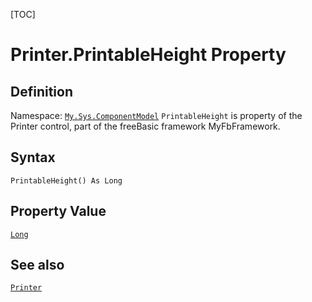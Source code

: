 [TOC]
# Printer.PrintableHeight Property

## Definition
Namespace: [`My.Sys.ComponentModel`](My.Sys.ComponentModel.md)
`PrintableHeight` is property of the Printer control, part of the freeBasic framework MyFbFramework.
## Syntax
```freeBasic
PrintableHeight() As Long
```
## Property Value
[`Long`]("https://www.freebasic.net/wiki/KeyPgLong")
## See also
[`Printer`](Printer.md)
